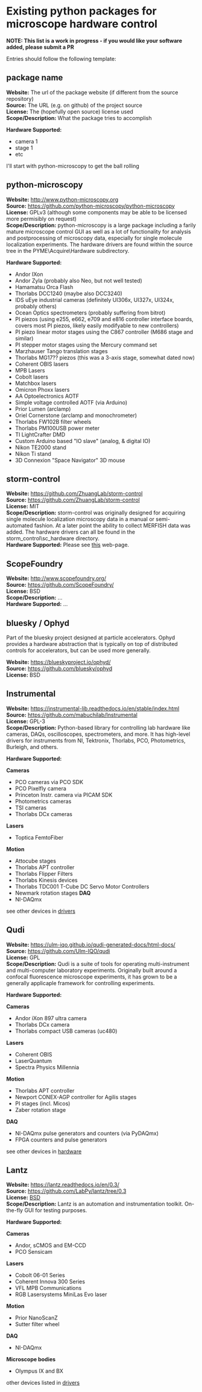 # Existing python packages for microscope hardware control

**NOTE: This list is a work in progress - if you would like your software added, please submit a PR**

Entries should follow the following template:

## package name

**Website:** The url of the package website (if different from the source repository)  
**Source:** The URL (e.g. on github) of the project source  
**License:** The (hopefully open source) license used  
**Scope/Description:** What the package tries to accomplish  

**Hardware Supported:**  
* camera 1
* stage 1
* etc

I'll start with python-microscopy to get the ball rolling

## python-microscopy

**Website:** http://www.python-microscopy.org  
**Source:** https://github.com/python-microscopy/python-microscopy  
**License:** GPLv3 (although some components may be able to be licensed more permisibly on request)  
**Scope/Description:** python-microscopy is a large package including a farily mature microscope control GUI as well as a lot of functionality for analysis and postprocessing of microscopy data, especially for single molecule localization experiments. The hardware drivers are found within the source tree in the PYME\Acquire\Hardware subdirectory.

**Hardware Supported:**  
* Andor IXon
* Andor Zyla (probably also Neo, but not well tested)
* Hamamatsu Orca Flash
* Thorlabs DCC1240 (maybe also DCC3240)
* IDS uEye industrial cameras (definitely UI306x, UI327x, UI324x, probably others)
* Ocean Optics spectrometers (probably suffering from bitrot)
* PI piezos (using e255, e662, e709 and e816 controller interface boards, covers most PI piezos, likely easily modifyable to new controllers)
* PI piezo linear motor stages using the C867 controller (M686 stage and similar)
* PI stepper motor stages using the Mercury command set
* Marzhauser Tango translation stages
* Thorlabs MG17?? piezos (this was a 3-axis stage, somewhat dated now)
* Coherent OBIS lasers
* MPB Lasers
* Cobolt lasers
* Matchbox lasers
* Omicron Phoxx lasers
* AA Optoelectronics AOTF
* Simple voltage controlled AOTF (via Arduino)
* Prior Lumen (arclamp)
* Oriel Cornerstone (arclamp and monochrometer)
* Thorlabs FW102B filter wheels
* Thorlabs PM100USB power meter
* TI LightCrafter DMD
* Custom Arduino based "IO slave" (analog, & digital IO)
* Nikon TE2000 stand
* Nikon Ti stand
* 3D Connexion "Space Navigator" 3D mouse

## storm-control

**Website:** https://github.com/ZhuangLab/storm-control  
**Source:** https://github.com/ZhuangLab/storm-control  
**License:** MIT  
**Scope/Description:** storm-control was originally designed for acquiring single molecule localization microscopy data in a manual or semi-automated fashion. At a later point the ability to collect MERFISH data was added. The hardware drivers can all be found in the storm_control\sc_hardware directory.  
**Hardware Supported:** Please see [this](https://github.com/ZhuangLab/storm-control/tree/master/storm_control/sc_hardware) web-page.  

## ScopeFoundry

**Website:** http://www.scopefoundry.org/  
**Source:** https://github.com/ScopeFoundry/  
**License:** BSD  
**Scope/Description:** ...  
**Hardware Supported:** ...  


## bluesky / Ophyd

Part of the bluesky project designed at particle accelerators. Ophyd provides a hardware abstraction that is typically on top of distributed controls for accelerators, but can be used more generally.

**Website:** https://blueskyproject.io/ophyd/  
**Source:** https://github.com/bluesky/ophyd  
**License:** BSD  

## Instrumental
**Website:** https://instrumental-lib.readthedocs.io/en/stable/index.html  
**Source:** https://github.com/mabuchilab/Instrumental  
**License:** GPL-3  
**Scope/Description:** Python-based library for controlling lab hardware like cameras, DAQs, oscilloscopes, spectrometers, and more. It has high-level drivers for instruments from NI, Tektronix, Thorlabs, PCO, Photometrics, Burleigh, and others. 

**Hardware Supported:**  

**Cameras**  
* PCO cameras via PCO SDK
* PCO Pixelfly camera
* Princeton Instr. camera via PICAM SDK
* Photometrics cameras
* TSI cameras
* Thorlabs DCx cameras  

**Lasers**  
* Toptica FemtoFiber  

**Motion**  
* Attocube stages
* Thorlabs APT controller
* Thorlabs Flipper Filters
* Thorlabs Kinesis devices
* Thorlabs TDC001 T-Cube DC Servo Motor Controllers
* Newmark rotation stages
**DAQ**  
* NI-DAQmx

see other devices in [drivers](https://github.com/mabuchilab/Instrumental/tree/master/instrumental/drivers)

## Qudi
**Website:** https://ulm-iqo.github.io/qudi-generated-docs/html-docs/  
**Source:** https://github.com/Ulm-IQO/qudi  
**License:** GPL  
**Scope/Description:** Qudi is a suite of tools for operating multi-instrument and multi-computer laboratory experiments. Originally built around a confocal fluorescence microscope experiments, it has grown to be a generally applicaple framework for controlling experiments.

**Hardware Supported:**  

**Cameras**  
* Andor iXon 897 ultra camera
* Thorlabs DCx camera
* Thorlabs compact USB cameras (uc480)

**Lasers**  
* Coherent OBIS
* LaserQuantum 
* Spectra Physics Millennia 

**Motion**  
* Thorlabs APT controller
* Newport CONEX-AGP controller for Agilis stages
* PI stages (incl. Micos)
* Zaber rotation stage

**DAQ**  
* NI-DAQmx pulse generators and counters (via PyDAQmx)
* FPGA counters and pulse generators

see other devices in [hardware](https://github.com/Ulm-IQO/qudi/tree/master/hardware)

## Lantz
**Website:** https://lantz.readthedocs.io/en/0.3/  
**Source:** https://github.com/LabPy/lantz/tree/0.3  
**License:** [BSD](https://github.com/LabPy/lantz/blob/master/LICENSE)  
**Scope/Description:** Lantz is an automation and instrumentation toolkit. On-the-fly GUI for testing purposes.  

**Hardware Supported:**  

**Cameras**  
* Andor, sCMOS and EM-CCD
* PCO Sensicam

**Lasers**  
* Cobolt 06-01 Series
* Coherent Innova 300 Series
* VFL MPB Communications
* RGB Lasersystems MiniLas Evo laser

**Motion**  
* Prior NanoScanZ
* Sutter filter wheel

**DAQ**  
* NI-DAQmx

**Microscope bodies**  
* Olympus IX and BX

other devices listed in [drivers](https://github.com/LabPy/lantz/tree/master/lantz/drivers)

